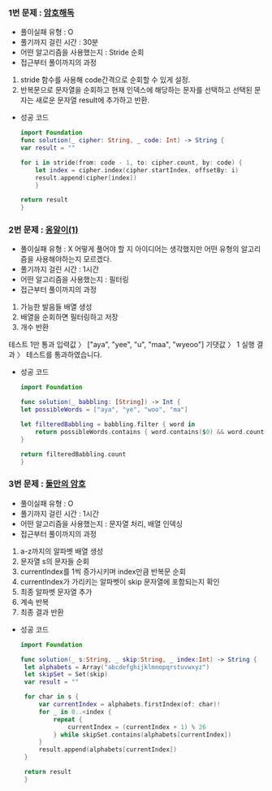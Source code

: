 ### 1번 문제 : [암호해독](https://school.programmers.co.kr/learn/courses/30/lessons/120892)
- 풀이실패 유형 : O 
- 풀기까지 걸린 시간 : 30분
- 어떤 알고리즘을 사용했는지 : Stride 순회
- 접근부터 풀이까지의 과정
1. stride 함수를 사용해 code간격으로 순회할 수 있게 설정.
2. 반복문으로 문자열을 순회하고 현재 인덱스에 해당하는 문자를 선택하고 선택된 문자는 새로운 문자열 result에 추가하고 반환.

- 성공 코드
    
    ```swift
    import Foundation
    func solution(_ cipher: String, _ code: Int) -> String {
    var result = ""

    for i in stride(from: code - 1, to: cipher.count, by: code) {
        let index = cipher.index(cipher.startIndex, offsetBy: i)
        result.append(cipher[index])
        }

    return result
    }

    
    ```
    
### 2번 문제 : [옹알이(1)](https://school.programmers.co.kr/learn/courses/30/lessons/155652)
- 풀이실패 유형 : X 
어떻게 풀어야 할 지 아이디어는 생각했지만 어떤 유형의 알고리즘을 사용해야하는지 모르겠다.
- 풀기까지 걸린 시간 : 1시간 
- 어떤 알고리즘을 사용했는지 : 필터링
- 접근부터 풀이까지의 과정 
1. 가능한 발음들 배열 생성
2. 배열을 순회하면 필터링하고 저장
3. 개수 반환

테스트 1만 통과
입력값 〉	["aya", "yee", "u", "maa", "wyeoo"]
기댓값 〉	1
실행 결과 〉	테스트를 통과하였습니다.

- 성공 코드    
    ```swift
    import Foundation
    
    func solution(_ babbling: [String]) -> Int {
    let possibleWords = ["aya", "ye", "woo", "ma"]

    let filteredBabbling = babbling.filter { word in
        return possibleWords.contains { word.contains($0) && word.count == $0.count }
    }

    return filteredBabbling.count
    }
    ```

### 3번 문제 : [둘만의 암호](https://school.programmers.co.kr/learn/courses/30/lessons/155652)
- 풀이실패 유형 : O
- 풀기까지 걸린 시간 : 1시간
- 어떤 알고리즘을 사용했는지 : 문자열 처리, 배열 인덱싱
- 접근부터 풀이까지의 과정
1. a-z까지의 알파벳 배열 생성
2. 문자열 s의 문자들 순회
3. currentIndex를 1씩 증가시키며 index만큼 반복문 순회 
4. currentIndex가 가리키는 알파벳이 skip 문자열에 포함되는지 확인
5. 최종 알파벳 문자열 추가
6. 계속 반복
7. 최종 결과 반환

- 성공 코드
   ```swift
   import Foundation
   
   func solution(_ s:String, _ skip:String, _ index:Int) -> String {
    let alphabets = Array("abcdefghijklmnopqrstuvwxyz")
    let skipSet = Set(skip)
    var result = ""

    for char in s {
        var currentIndex = alphabets.firstIndex(of: char)!
        for _ in 0..<index {
            repeat {
                currentIndex = (currentIndex + 1) % 26
            } while skipSet.contains(alphabets[currentIndex])
        }
        result.append(alphabets[currentIndex])
    }

    return result
    }

   ```